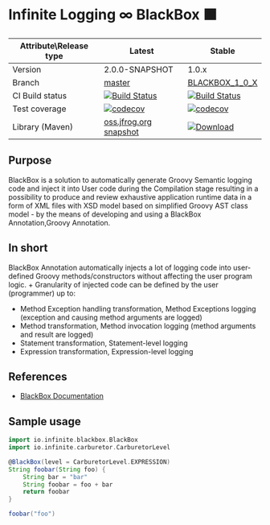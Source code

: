 # Infinite Logging ∞ BlackBox ⬛

|Attribute\Release type|Latest|Stable|
|----------------------|------|------|
|Version|2.0.0-SNAPSHOT|1.0.x|
|Branch|[master](https://github.com/INFINITE-TECHNOLOGY/BLACKBOX)|[BLACKBOX_1_0_X](https://github.com/INFINITE-TECHNOLOGY/BLACKBOX/tree/BLACKBOX_1_0_X)|
|CI Build status|[![Build Status](https://travis-ci.com/INFINITE-TECHNOLOGY/BLACKBOX.svg?branch=master)](https://travis-ci.com/INFINITE-TECHNOLOGY/BLACKBOX)|[![Build Status](https://travis-ci.com/INFINITE-TECHNOLOGY/BLACKBOX.svg?branch=BLACKBOX_1_0_X)](https://travis-ci.com/INFINITE-TECHNOLOGY/BLACKBOX)|
|Test coverage|[![codecov](https://codecov.io/gh/INFINITE-TECHNOLOGY/BLACKBOX/branch/master/graphs/badge.svg)](https://codecov.io/gh/INFINITE-TECHNOLOGY/BLACKBOX/branch/master/graphs)|[![codecov](https://codecov.io/gh/INFINITE-TECHNOLOGY/BLACKBOX/branch/BLACKBOX_1_0_X/graphs/badge.svg)](https://codecov.io/gh/INFINITE-TECHNOLOGY/BLACKBOX/branch/BLACKBOX_1_0_X/graphs)|
|Library (Maven)|[oss.jfrog.org snapshot](https://oss.jfrog.org/artifactory/webapp/#/artifacts/browse/tree/General/oss-snapshot-local/io/infinite/blackbox/2.0.0-SNAPSHOT)|[ ![Download](https://api.bintray.com/packages/infinite-technology/m2/blackbox/images/download.svg) ](https://bintray.com/infinite-technology/m2/blackbox/_latestVersion)|

## Purpose
BlackBox is a solution to automatically generate Groovy Semantic logging code and inject it into User code during the Compilation stage resulting in a possibility to produce and review exhaustive application runtime data in a form of XML files with XSD model based on simplified Groovy AST class model - by the means of developing and using a BlackBox Annotation,Groovy Annotation.

## In short
BlackBox Annotation automatically injects a lot of logging code into user-defined Groovy methods/constructors without affecting the user program logic. +
Granularity of injected code can be defined by the user (programmer) up to:

* Method Exception handling transformation, Method Exceptions logging (exception and causing method arguments are logged)
* Method transformation, Method invocation logging (method arguments and result are logged)
* Statement transformation, Statement-level logging
* Expression transformation, Expression-level logging

## References

* [BlackBox Documentation](https://github.com/INFINITE-TECHNOLOGY/BLACKBOX/wiki)

## Sample usage

```groovy
import io.infinite.blackbox.BlackBox
import io.infinite.carburetor.CarburetorLevel

@BlackBox(level = CarburetorLevel.EXPRESSION)
String foobar(String foo) {
    String bar = "bar"
    String foobar = foo + bar
    return foobar
}

foobar("foo")
```
